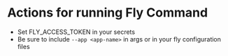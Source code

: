 # Actions for running Fly Command

- Set FLY_ACCESS_TOKEN in your secrets
- Be sure to include `--app <app-name>` in args or in your fly configuration files
